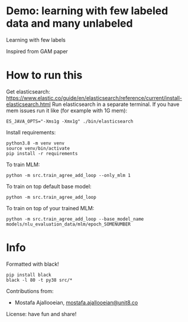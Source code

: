 # Demo: learning with few labeled data and many unlabeled
Learning with few labels

Inspired from GAM paper

# How to run this
Get elasticsearch: https://www.elastic.co/guide/en/elasticsearch/reference/current/install-elasticsearch.html
Run elasticsearch in a separate terminal. If you have mem issues run it like (for example with 1G mem):
```
ES_JAVA_OPTS="-Xms1g -Xmx1g" ./bin/elasticsearch
```

Install requirements:
```
python3.8 -m venv venv
source venv/bin/activate
pip install -r requirements
```

To train MLM:
```
python -m src.train_agree_add_loop --only_mlm 1
```

To train on top default base model:
```
python -m src.train_agree_add_loop
```

To train on top of your trained MLM:
```
python -m src.train_agree_add_loop --base_model_name models/nlu_evaluation_data/mlm/epoch_SOMENUMBER
```

# Info
Formatted with black!
```
pip install black
black -l 80 -t py38 src/*
```

Contributions from:
* Mostafa Ajallooeian, mostafa.ajallooeian@unit8.co

License: have fun and share!
